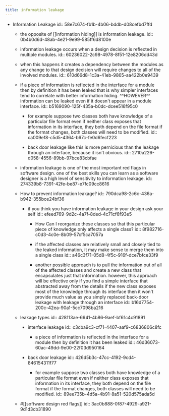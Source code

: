 ```yaml
---
title: information leakage
---
```


- Information Leakage
id:: 58e7c674-fb1b-4b06-bddb-d08cefbd7ffd
	 - the opposite of [[information hiding]] is information leakage. 
id:: 0b4b0d6d-48ab-4e21-9e99-585ff6d8100e

	 - information leakage occurs when a design decision is reflected in multiple modules.
id:: 60236022-2c98-4978-8f51-12e8206dd43d

	 - when this happens it creates a dependency between the modules as any change to that design decision will require changes to all of the involved modules. 
id:: 610d66d8-1c3a-41eb-9865-aa422b0e9439

	 - if a piece of information is reflected in the interface for a module then by definition it has been leaked that is why simpler interfaces tend to correlate with better information hiding. ^^HOWEVER^^ information can be leaked even if it doesn't appear in a module interface. 
id:: b5169090-125f-435a-b0dc-dcee516f95c0
		 - for example suppose two classes both have knowledge of a particular file format even if neither class exposes that information in its interface, they both depend on the file format if the format changes, both classes will need to be modified.
id:: ca009ef8-c5d5-4364-b67c-fe0d6fecf223

		 - back door leakage like this is more pernicious than the leakage through an interface, because it isn't obvious. 
id:: 2710a226-d058-4556-89bb-97bce83cbfae

	 - information leakage is one of the most important red flags in software design. one of the best skills you can learn as a software designer is a high level of sensitivity to information leakage.
id:: 274339b8-7391-42fe-be87-e7fc09cc8616

	 - How to prevent information leakage?
id:: 790dca98-2c6c-436a-b942-355bce24bf36
		 - if you think you have information leakage in your design ask your self 
id:: efeed769-9d2c-4a7f-8ded-4c71cf6f93e5
			 - How Can I reorganize these classes so that this particular piece of knowledge only affects a single class?
id:: 8f982716-c0d3-4c0e-8b09-57cf5ca7057a

			 - if the affected classes are relatively small and closely tied to the leaked information, it may make sense to merge them into a single class
id:: a46c3f71-05d8-4f5c-916f-dce7bfce33f9

			 - another possible approach is to pull the information out of all of the affected classes and create a new class that encapsulates just that information. however, this approach will be effective only if you find a simple interface that abstracted away from the details if the new class exposes most of the knowledge through its interface then it won't provide much value as you simply replaced back-door leakage with leakage through an interface 
id:: b16d7754-200c-42ea-90a1-5cc7098ba216

	 - leakage types
id:: 428113ae-6941-4b86-9aef-bf61c4c91891
		 - interface leakage 
id:: c3cba9c3-cf71-4407-aaf9-c6836806c8fc
			 - a piece of information is reflected in the interface for a module then by definition it has been leaked
id:: 46d36073-60ac-49dd-9e00-22f03d950164

		 - back door leakage
id:: 426d5b3c-47cc-4192-9cd4-846154311f77
			 - for example suppose two classes both have knowledge of a particular file format even if neither class exposes that information in its interface, they both depend on the file format if the format changes, both classes will need to be modified.
id:: 89ee735b-4d5a-4b91-8a51-520d575ada5d

	 - #[[software design red flags]]
id:: 3ac0b888-0f87-4929-a921-9d1d3cb31890
